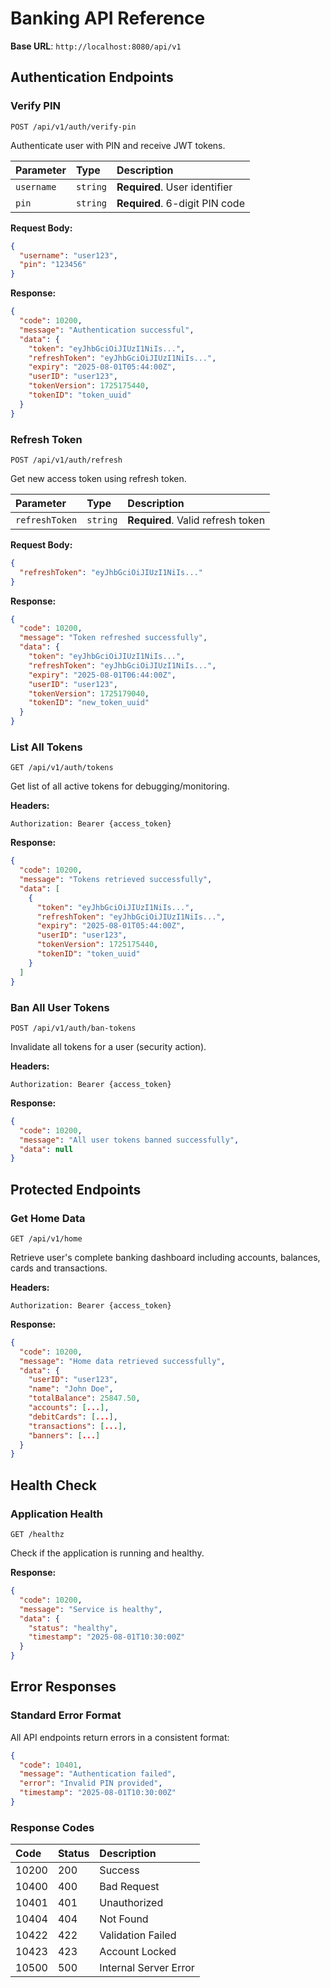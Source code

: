 
# Banking API Reference

**Base URL**: `http://localhost:8080/api/v1`

## Authentication Endpoints

### Verify PIN

```http
POST /api/v1/auth/verify-pin
```

Authenticate user with PIN and receive JWT tokens.

| Parameter  | Type     | Description                     |
| :--------  | :------- | :------------------------------ |
| `username` | `string` | **Required**. User identifier   |
| `pin`      | `string` | **Required**. 6-digit PIN code  |

**Request Body:**
```json
{
  "username": "user123",
  "pin": "123456"
}
```

**Response:**
```json
{
  "code": 10200,
  "message": "Authentication successful",
  "data": {
    "token": "eyJhbGciOiJIUzI1NiIs...",
    "refreshToken": "eyJhbGciOiJIUzI1NiIs...",
    "expiry": "2025-08-01T05:44:00Z",
    "userID": "user123",
    "tokenVersion": 1725175440,
    "tokenID": "token_uuid"
  }
}
```

### Refresh Token

```http
POST /api/v1/auth/refresh
```

Get new access token using refresh token.

| Parameter      | Type     | Description                        |
| :------------- | :------- | :--------------------------------- |
| `refreshToken` | `string` | **Required**. Valid refresh token  |

**Request Body:**
```json
{
  "refreshToken": "eyJhbGciOiJIUzI1NiIs..."
}
```

**Response:**
```json
{
  "code": 10200,
  "message": "Token refreshed successfully",
  "data": {
    "token": "eyJhbGciOiJIUzI1NiIs...",
    "refreshToken": "eyJhbGciOiJIUzI1NiIs...",
    "expiry": "2025-08-01T06:44:00Z",
    "userID": "user123",
    "tokenVersion": 1725179040,
    "tokenID": "new_token_uuid"
  }
}
```

### List All Tokens

```http
GET /api/v1/auth/tokens
```

Get list of all active tokens for debugging/monitoring.

**Headers:**
```
Authorization: Bearer {access_token}
```

**Response:**
```json
{
  "code": 10200,
  "message": "Tokens retrieved successfully",
  "data": [
    {
      "token": "eyJhbGciOiJIUzI1NiIs...",
      "refreshToken": "eyJhbGciOiJIUzI1NiIs...",
      "expiry": "2025-08-01T05:44:00Z",
      "userID": "user123",
      "tokenVersion": 1725175440,
      "tokenID": "token_uuid"
    }
  ]
}
```

### Ban All User Tokens

```http
POST /api/v1/auth/ban-tokens
```

Invalidate all tokens for a user (security action).

**Headers:**
```
Authorization: Bearer {access_token}
```

**Response:**
```json
{
  "code": 10200,
  "message": "All user tokens banned successfully",
  "data": null
}
```

## Protected Endpoints

### Get Home Data

```http
GET /api/v1/home
```

Retrieve user's complete banking dashboard including accounts, balances, cards and transactions.

**Headers:**
```
Authorization: Bearer {access_token}
```

**Response:**
```json
{
  "code": 10200,
  "message": "Home data retrieved successfully",
  "data": {
    "userID": "user123",
    "name": "John Doe",
    "totalBalance": 25847.50,
    "accounts": [...],
    "debitCards": [...],
    "transactions": [...],
    "banners": [...]
  }
}
```

## Health Check

### Application Health

```http
GET /healthz
```

Check if the application is running and healthy.

**Response:**
```json
{
  "code": 10200,
  "message": "Service is healthy",
  "data": {
    "status": "healthy",
    "timestamp": "2025-08-01T10:30:00Z"
  }
}
```

## Error Responses

### Standard Error Format

All API endpoints return errors in a consistent format:

```json
{
  "code": 10401,
  "message": "Authentication failed",
  "error": "Invalid PIN provided",
  "timestamp": "2025-08-01T10:30:00Z"
}
```

### Response Codes

| Code  | Status | Description           |
| :---- | :----- | :-------------------- |
| 10200 | 200    | Success               |
| 10400 | 400    | Bad Request           |
| 10401 | 401    | Unauthorized          |
| 10404 | 404    | Not Found             |
| 10422 | 422    | Validation Failed     |
| 10423 | 423    | Account Locked        |
| 10500 | 500    | Internal Server Error |
